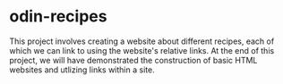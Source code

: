 # odin-recipes
This project involves creating a website about different recipes, each of which we can link to using the website's relative links. 
At the end of this project, we will have demonstrated the construction of basic HTML websites and utlizing links within a site.